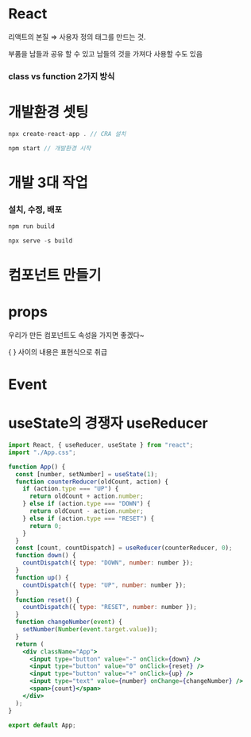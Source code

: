 # React

리액트의 본질 ⇒ 사용자 정의 태그를 만드는 것.

부품을 남들과 공유 할 수 있고 남들의 것을 가져다 사용할 수도 있음

### class vs function 2가지 방식

# 개발환경 셋팅

```jsx
npx create-react-app . // CRA 설치

npm start // 개발환경 시작
```

# 개발 3대 작업

### 설치, 수정, 배포

```jsx
npm run build

npx serve -s build
```

# 컴포넌트 만들기

# props

우리가 만든 컴포넌트도 속성을 가지면 좋겠다~

{ } 사이의 내용은 표현식으로 취급

# Event

# useState의 경쟁자 useReducer

```jsx
import React, { useReducer, useState } from "react";
import "./App.css";

function App() {
  const [number, setNumber] = useState(1);
  function counterReducer(oldCount, action) {
    if (action.type === "UP") {
      return oldCount + action.number;
    } else if (action.type === "DOWN") {
      return oldCount - action.number;
    } else if (action.type === "RESET") {
      return 0;
    }
  }
  const [count, countDispatch] = useReducer(counterReducer, 0);
  function down() {
    countDispatch({ type: "DOWN", number: number });
  }
  function up() {
    countDispatch({ type: "UP", number: number });
  }
  function reset() {
    countDispatch({ type: "RESET", number: number });
  }
  function changeNumber(event) {
    setNumber(Number(event.target.value));
  }
  return (
    <div className="App">
      <input type="button" value="-" onClick={down} />
      <input type="button" value="0" onClick={reset} />
      <input type="button" value="+" onClick={up} />
      <input type="text" value={number} onChange={changeNumber} />
      <span>{count}</span>
    </div>
  );
}

export default App;
```
